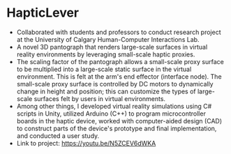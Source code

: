 # HapticLever
- Collaborated with students and professors to conduct research project at the University of Calgary Human-Computer Interactions Lab.
- A novel 3D pantograph that renders large-scale surfaces in virtual reality environments by leveraging small-scale haptic proxies.
- The scaling factor of the pantograph allows a small-scale proxy surface to be multiplied into a large-scale static surface in the virtual environment. This is felt at the arm's end effector (interface node). The small-scale proxy surface is controlled by DC motors to dynamically change in height and position; this can customize the types of large-scale surfaces felt by users in virtual environments.
- Among other things, I developed virtual reality simulations using C# scripts in Unity, utilized Arduino (C++) to program microcontroller boards in the haptic device, worked with computer-aided design (CAD) to construct parts of the device's prototype and final implementation, and conducted a user study.
- Link to project: https://youtu.be/N5ZCEV6dWKA
